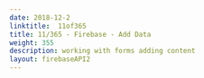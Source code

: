 ```yaml
---
date: 2018-12-2
linktitle:  11of365
title: 11/365 - Firebase - Add Data
weight: 355
description: working with forms adding content
layout: firebaseAPI2
--- 
```

